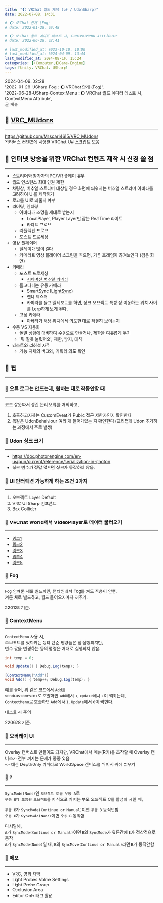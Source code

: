 ```yaml
---
title: "🌔 VRChat 월드 제작 (U# / UdonSharp)"
date: 2022-07-08. 14:31

# 🌔 VRChat 안개 (Fog)
# date: 2022-01-28. 09:48

# 🌔 VRChat 월드 에디터 테스트 시, ContextMenu Attribute
# date: 2022-06-28. 02:41

# last_modified_at: 2023-10-10. 10:00
# last_modified_at: 2024-04-09. 13:44
last_modified_at: 2024-08-19. 15:24
categories: [⭐Computer,🌔Game-Engine]
tags: [Unity, VRChat, USharp]
---
```


2024-04-09. 02:28  
'2022-01-28-USharp-Fog : 🌔 VRChat 안개 (Fog)',  
'2022-06-28-USharp-ContextMenu : 🌔 VRChat 월드 에디터 테스트 시, ContextMenu Attribute',  
글 계승  

## 💫 [VRC_MUdons](https://github.com/Mascari4615/VRC_MUdons)

---

<https://github.com/Mascari4615/VRC_MUdons>  
왁타버스 컨텐츠에 사용한 VRChat U# 스크립트 모음  

## 💫 인터넷 방송을 위한 VRChat 컨텐츠 제작 시 신경 쓸 점

---

- 스트리머와 참가자의 PC/VR 플레이 유무
- 월드 인스턴스 최대 인원 제한
- 채팅창, 버추얼 스트리머 대상일 경우 화면에 띄워지는 버추얼 스트리머 아바타를 고려하여 UI를 제작하기
- 로고를 UI로 띄울지 여부
- 라이팅, 렌더링
  - 아바타가 조명을 제대로 받는지
    - LocalPlayer, Player Layer만 잡는 RealTime 라이트
    - 라이트 프로브
  - 리플렉션 프로브
  - 포스트 프로세싱
- 영상 플레이어
  - 딜레이가 많이 길다
  - 카메라로 영상 플레이어 스크린을 찍으면, 가끔 프레임이 끊겨보인다 (검은 화면)
- 카메라
  - 포스트 프로세싱
    - [시네머신 버추얼 카메라](https://docs.unity3d.com/Packages/com.unity.cinemachine@2.10/manual/CinemachinePostProcessing.html)
  - 들고다니는 유동 카메라
    - SmartSync ([LightSync](https://github.com/MMMaellon/LightSync))
    - 렌더 텍스쳐
    - 카메라를 들고 텔레포트를 하면, 싱크 오브젝트 특성 상 이동하는 위치 사이를 Lerp하게 보게 된다.
  - 고정 카메라
    - 아바타가 해당 위치에서 의도한 대로 적절히 보이는지
- 수동 VS 자동화
  - 돌발 상황에 대비하여 수동으로 만들거나, 제한을 여유롭게 두기
  - '뭐 잘못 눌렀어요', 제한, 방지, 대책
- 테스트와 리허설 자주
  - 기능 자체의 버그와, 기획의 의도 확인

## 💫 팁

---

### 🫧 오류 로그는 안뜨는데, 원하는 대로 작동안할 때

---

코드 잘못짜서 생긴 논리 오류를 제외하고,  

1. 호출하고자하는 CustomEvent가 Public 접근 제한자인지 확인한다
2. 똑같은 UdonBehaiviour 여러 개 들어가있는 지 확인한다 (프리팹에 Udon 추가하는 과정에서 주로 발생)

### 🫧 Udon 싱크 크기

---

- <https://doc.photonengine.com/en-us/pun/current/reference/serialization-in-photon>
- 싱크 변수가 정말 많으면 싱크가 동작하지 않음.

### 🫧 UI 인터렉션 가능하게 하는 조건 3가지

---

1. 오브젝트 Layer Default
2. VRC UI Sharp 컴포넌트
3. Box Collider

### 🫧 VRChat World에서 VideoPlayer로 데이터 불러오기

---

- [링크1](https://feralresearch.org/lab/api-calls-from-inside-vrc/)
- [링크2](https://ask.vrchat.com/t/http-requests/1803)
- [링크3](https://github.com/Roliga/udon-video-decoder)
- [링크4](https://gitlab.com/anfaux/pixel-proxy/-/blob/main/server-node/modules/encode.js)
- [링크5](https://vrchat.com/home/launch?worldId=wrld_7508e408-ba6a-4478-b772-6af430c89286&instanceId=51500~private(usr_74fd4823-008f-4434-969c-c892e7c143e2)~region(eu)~nonce(031b2879-124f-4943-b075-2700f61ee200))

### 🫧 Fog

---

`Fog` 안켜둔 채로 빌드하면, 런타임에서 Fog를 켜도 적용이 안됌.  
켜둔 채로 빌드하고, 월드 들어오자마자 꺼주기.  

220128 기준.  

### 🫧 ContextMenu

---

`ContextMenu` 사용 시,  
오브젝트를 껐다키는 등의 단순 명령들은 잘 실행되지만,  
변수 값을 변경하는 등의 명령은 제대로 실행되지 않음.  

```cs
int temp = 0;

void Update() { Debug.Log(temp); }

[ContextMenu("Add")]
void Add() { temp++; Debug.Log(temp); }
```

예를 들어, 위 같은 코드에서 `Add`를  
`SendCustomEvent`로 호출하면 `Add`에서 `1`, `Update`에서 `1`이 찍히는데,  
`ContextMenu`로 호출하면 `Add`에서 `1`, `Update`에서 `0`이 찍힌다.  

테스트 시 주의  

220628 기준.  

### 🫧 오버레이 UI

---

Overlay 캔버스로 만들어도 되지만, VRChat에서 메뉴(R키)를 조작할 때 Overlay 캔버스가 전부 꺼지는 문제가 종종 있음  
-> 대신 DepthOnly 카메라로 WorldSpace 캔버스를 찍어서 위에 띄우기  

### 🫧 ?

---

`SyncMode(None)`인 `오브젝트 토글 우동 A`로  
`우동 B가 포함된 오브젝트`를 자식으로 가지는 부모 오브젝트 C를 활성화 시킬 때,  

`우동 B`가 `SyncMode(Continue or Manual)`이면 `우동 B` 동작안함  
`우동 B`가 `SyncMode(None)`이면 `우동 B` 동작함  

다시말해,  
`A`가 `SyncMode(Continue or Manual)`이면 `B`의 `SyncMode`가 뭐든간에 `B`가 정상적으로 동작  
`A`가 `SyncMode(None)`일 때, `B`의 `SyncMove(Continue or Manual)`라면 `B`가 동작안함  

### 🫧 메모

---

- [VRC, 영화 자막](https://twitter.com/vr_hai/status/1495774702521958407?s=20)
- Light Probes Volme Settings
- Light Probe Group
- Occlusion Area
- Editor Only 태그 활용
